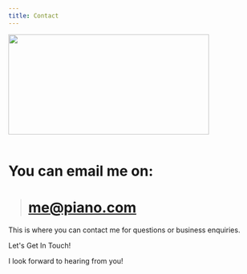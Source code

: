 ```yaml
---
title: Contact
---
```



<div style={{textAlign: 'center'}}>
  <img width="400" height="200" src="https://consideringapple.com/wp-content/uploads/2020/09/29184818.jpg" />
</div>
<br/>



# You can email me on:
> # me@piano.com
This is where you can contact me for questions or business enquiries.

Let's Get In Touch!

I look forward to hearing from you!


